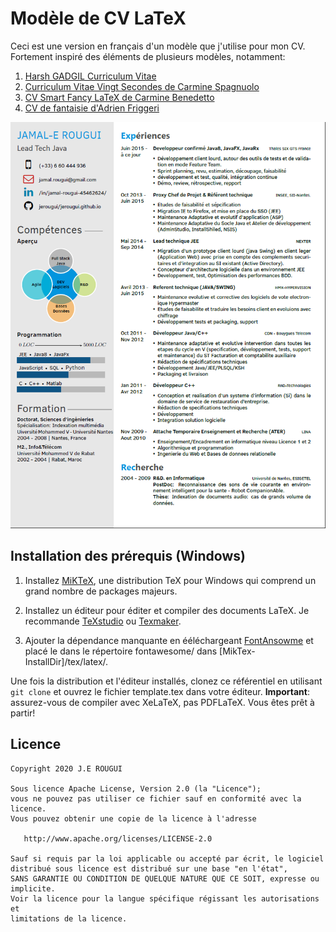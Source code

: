 # Modèle de CV LaTeX

Ceci est une version en français d'un modèle que j'utilise pour mon CV. Fortement inspiré des éléments de plusieurs modèles, notamment:

1. [Harsh GADGIL Curriculum Vitae](https://github.com/opensorceror/Data-Engineer-Resume-LaTeX)
2. [Curriculum Vitae Vingt Secondes de Carmine Spagnuolo](https://github.com/spagnuolocarmine/TwentySecondsCurriculumVitae-LaTex)
3. [CV Smart Fancy LaTeX de Carmine Benedetto](https://github.com/neoben/smart-fancy-latex-cv)
4. [CV de fantaisie d'Adrien Friggeri](https://www.sharelatex.com/templates/52fb8c1f33621a613683ecad)

![Capture d'écran du CV](screen.png)

## Installation des prérequis (Windows)

1. Installez [MiKTeX](https://miktex.org/howto/install-miktex), une distribution TeX pour Windows qui comprend un grand nombre de packages majeurs.

2. Installez un éditeur pour éditer et compiler des documents LaTeX. Je recommande [TeXstudio](http://www.texstudio.org/) ou [Texmaker](http://www.xm1math.net/texmaker/).

3. Ajouter la dépendance manquante en ééléchargeant [FontAnsowme](http://mirrors.ctan.org/fonts/fontawesome.zip) et placé le dans le répertoire fontawesome/ dans [MikTex-InstallDir]/tex/latex/.

Une fois la distribution et l'éditeur installés, clonez ce référentiel en utilisant `git clone` et ouvrez le fichier template.tex dans votre éditeur. **Important**: assurez-vous de compiler avec XeLaTeX, pas PDFLaTeX. Vous êtes prêt à partir!


## Licence

```
Copyright 2020 J.E ROUGUI

Sous licence Apache License, Version 2.0 (la "Licence");
vous ne pouvez pas utiliser ce fichier sauf en conformité avec la licence.
Vous pouvez obtenir une copie de la licence à l'adresse

   http://www.apache.org/licenses/LICENSE-2.0

Sauf si requis par la loi applicable ou accepté par écrit, le logiciel
distribué sous licence est distribué sur une base "en l'état",
SANS GARANTIE OU CONDITION DE QUELQUE NATURE QUE CE SOIT, expresse ou implicite.
Voir la licence pour la langue spécifique régissant les autorisations et
limitations de la licence.
```